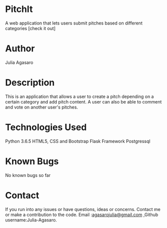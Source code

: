 # PitchIt
A web application that lets users submit pitches based on different categories
[check it out]

# Author
Julia Agasaro

# Description

This is an application that allows a user to create a pitch depending on a certain category and add pitch content. A user can also be able to comment and vote on another user's pitches.


# Technologies Used
Python 3.6.5
HTML5, CSS and Bootstrap
Flask Framework
Postgressql

# Known Bugs

No known bugs so far

# Contact

If you run into any issues or have questions, ideas or concerns. Contact me or make a contribution to the code. Email :agasarojulia@gmail.com ,Github username:Julia-Agasaro.

